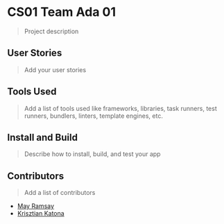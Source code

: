 # CS01 Team Ada 01

> Project description

## User Stories

> Add your user stories

## Tools Used

> Add a list of tools used like frameworks, libraries, task runners, test runners, bundlers, linters, template engines, etc.

## Install and Build

> Describe how to install, build, and test your app

## Contributors

> Add a list of contributors

- [May Ramsay](https://github.com/mayramsay)
- [Krisztian Katona](https://github.com/KatonaCsaba)


